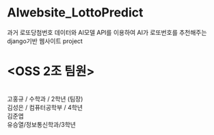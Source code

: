 # AIwebsite_LottoPredict
과거 로또당첨번호 데이터와 AI모델 API를 이용하여 AI가 로또번호를 추천해주는 django기반 웹사이트 project

# <OSS 2조 팀원>
<br>고홍규 / 수학과 / 2학년 (팀장)
<br>김성은 / 컴퓨터공학부 / 4학년
<br>김준엽
<br>유승열/정보통신학과/3학년

